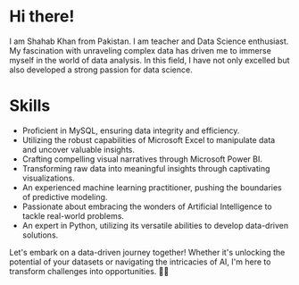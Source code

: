 # Hi there! 

I am Shahab Khan from Pakistan. I am teacher and Data Science enthusiast. My fascination with unraveling complex data has driven me to immerse myself in the world of data analysis. In this field, I have not only excelled but also developed a strong passion for data science.

# Skills

- Proficient in MySQL, ensuring data integrity and efficiency.
- Utilizing the robust capabilities of Microsoft Excel to manipulate data and uncover valuable insights.
- Crafting compelling visual narratives through Microsoft Power BI.
- Transforming raw data into meaningful insights through captivating visualizations.
- An experienced machine learning practitioner, pushing the boundaries of predictive modeling.
- Passionate about embracing the wonders of Artificial Intelligence to tackle real-world problems. 
- An expert in Python, utilizing its versatile abilities to develop data-driven solutions.

Let's embark on a data-driven journey together! Whether it's unlocking the potential of your datasets or navigating the intricacies of AI, I'm here to transform challenges into opportunities. 🚀✨
